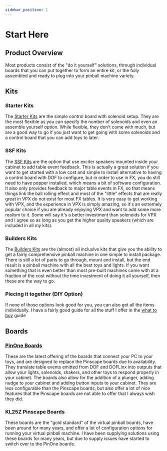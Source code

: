 ```yaml
---
sidebar_position: 1
---
```


# Start Here


## Product Overview

Most products consist of the "do it yourself" solutions, through individual boards that you can put together to form an entire kit, or the fully assembled and ready to plug into your pinball machine variety. 

## Kits

### Starter Kits

The [Starter Kits](https://www.clevelandsoftwaredesign.com/pinball-parts/p/style-01-j6jmp-b2876-lx52p) are the simple control board with solenoid setup. They are the most flexible as you can specify the number of solenoids and even an assemble yourself option. While flexible, they don't come with much, but are a good way to go if you just want to get going with some solenoids and a control board that you can add toys to later.

### SSF Kits

The [SSF Kits](https://www.clevelandsoftwaredesign.com/pinball-parts/p/high-power-ssf-kit) are the option that use exciter speakers mounted inside your cabinet to add table event feedback. This is actually a great solution if you want to get started with a low cost and simple to install alternative to having a control board with DOF to configure, but in order to use in FX, you do still need to have popper installed, which means a bit of software configuration. It also only provides feedback to major table events in FX, so that means things link the ball rolling effect and most of the "little" effects that are really great in VPX do not exist for most FX tables. It is very easy to get working with VPX, and the experience in VPX is simply amazing, so it's an extremely popular choice if you are already enjoying VPX and want to add some more realism to it. Some will say it's a better investment than solenoids for VPX and I agree so as long as you get the higher quality speakers (which are included in all my kits).

### Builders Kits

The [Builders Kits](https://www.clevelandsoftwaredesign.com/pinball-parts/p/virtual-pinball-builders-kit) are the (almost) all inclusive kits that give you the ability to get a fairly comprehensive pinball machine in one simple to install package. There is still a lot of parts to go through, mount and install, but the end result is a pinball machine with all the best toys and lights. If you want something that is even better than most pre-built machines come with at a fraction of the cost without the time investment of doing it all yourself, then these are the way to go.

### Piecing it together (DIY Option)

If none of those options look good for you, you can also get all the items individually. I have a fairly good guide for all the stuff I offer in the [what to buy](./what-to-buy.md) guide

## Boards

### [PinOne Boards](https://www.clevelandsoftwaredesign.com/pinball-parts/p/pinone-control-board)

These are the latest offering of the boards that connect your PC to your toys, and are designed to replace the Pinscape boards due to availability. They translate table events emitted from DOF and DOFLinx into outputs that allow your lights, solenoids, shakers, and other toys to respond properly in your cabinet. The boards also allow for the addition of a plunger, adding nudge to your cabinet and adding button inputs to your cabinet. They are less configurable than the Pinscape boards, but also offer a lot of nice features that the Pinscape boards are not able to offer that I always wish they did.

### KL25Z Pinscape Boards

These boards are the "gold standard" of the virtual pinball boards, have been around for many years, and offer a lot of configuration options for running your virtual pinball machine. I have been supplying solutions using these boards for many years, but due to supply issues have started to switch over to the PinOne boards.